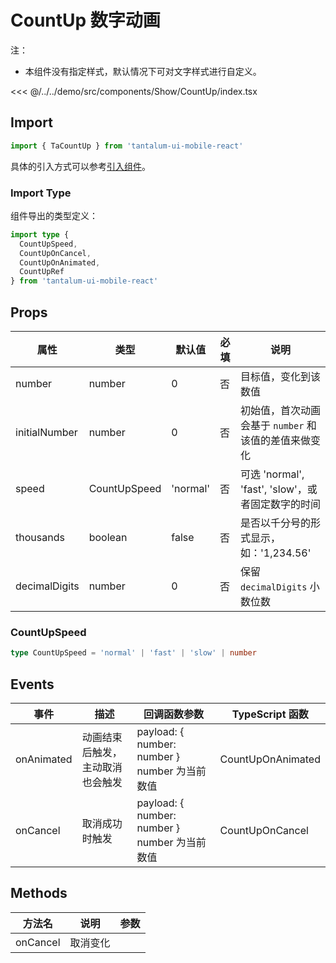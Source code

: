 # CountUp 数字动画

注：

- 本组件没有指定样式，默认情况下可对文字样式进行自定义。

<CodeDemo name="CountUp">

<<< @/../../demo/src/components/Show/CountUp/index.tsx

</CodeDemo>

## Import

```js
import { TaCountUp } from 'tantalum-ui-mobile-react'
```

具体的引入方式可以参考[引入组件](../guide/import.md)。

### Import Type

组件导出的类型定义：

```ts
import type {
  CountUpSpeed,
  CountUpOnCancel,
  CountUpOnAnimated,
  CountUpRef
} from 'tantalum-ui-mobile-react'
```

## Props

| 属性          | 类型         | 默认值   | 必填 | 说明                                                 |
| ------------- | ------------ | -------- | ---- | ---------------------------------------------------- |
| number        | number       | 0        | 否   | 目标值，变化到该数值                                 |
| initialNumber | number       | 0        | 否   | 初始值，首次动画会基于 `number` 和该值的差值来做变化 |
| speed         | CountUpSpeed | 'normal' | 否   | 可选 'normal', 'fast', 'slow'，或者固定数字的时间    |
| thousands     | boolean      | false    | 否   | 是否以千分号的形式显示，如：'1,234.56'               |
| decimalDigits | number       | 0        | 否   | 保留 `decimalDigits` 小数位数                        |

### CountUpSpeed

```ts
type CountUpSpeed = 'normal' | 'fast' | 'slow' | number
```

## Events

| 事件       | 描述                             | 回调函数参数                                  | TypeScript 函数   |
| ---------- | -------------------------------- | --------------------------------------------- | ----------------- |
| onAnimated | 动画结束后触发，主动取消也会触发 | payload: { number: number } number 为当前数值 | CountUpOnAnimated |
| onCancel   | 取消成功时触发                   | payload: { number: number } number 为当前数值 | CountUpOnCancel   |

## Methods

| 方法名   | 说明     | 参数 |
| -------- | -------- | ---- |
| onCancel | 取消变化 |      |
